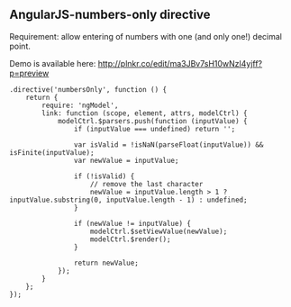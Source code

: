 AngularJS-numbers-only directive
----------------------------------

Requirement: allow entering of numbers with one (and only one!) decimal point. 

Demo is available here: http://plnkr.co/edit/ma3JBv7sH10wNzl4yjff?p=preview

```
.directive('numbersOnly', function () {
    return {
        require: 'ngModel',
        link: function (scope, element, attrs, modelCtrl) {
            modelCtrl.$parsers.push(function (inputValue) {
                if (inputValue === undefined) return '';

                var isValid = !isNaN(parseFloat(inputValue)) && isFinite(inputValue);
                var newValue = inputValue;

                if (!isValid) {
                    // remove the last character 
                    newValue = inputValue.length > 1 ? inputValue.substring(0, inputValue.length - 1) : undefined;
                }

                if (newValue != inputValue) {
                    modelCtrl.$setViewValue(newValue);
                    modelCtrl.$render();
                }

                return newValue;
            });
        }
    };
});
```
